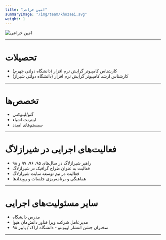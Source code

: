 ```yaml
---
title: "امین خزاعی"
summaryImage: "/img/team/khozaei.svg"
weight: 1
---
```

![امین خزاعی](/img/team/khozaei.svg)
<hr>

# تحصیلات
* کارشناس کامپیوتر گرایش نرم افزار (دانشگاه دولتی جهرم)
* کارشناس ارشد کامپیوتر گرایش نرم افزار (دانشگاه دولتی شیراز)
<hr>

# تخصص‌ها
* گنو/لینوکس
* اینترنت اشیاء
* سیستم‌های امبدد
<hr>

# فعالیت‌های اجرایی در شیرازلاگ
* راهبر شیرازلاگ در سال‌های ۹۵، ۹۶، ۹۷ و ۹۸
* فعالیت به عنوان طراح گرافیک در شیرازلاگ
* فعالیت در تیم توسعه سایت شیرازلاگ
* هماهنگی و برنامه‌ریزی جلسات و رویدادها
 <hr>

# سایر مسئولیت‌های اجرایی
* مدرس دانشگاه
* مدیرعامل شرکت ویرا فناور دانش‌مان هیوا
* سخنران جشن انتشار اوبونتو - دانشگاه اراک / پاییز ۹۸
<hr>